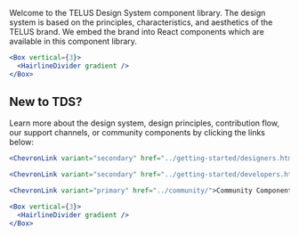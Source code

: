 Welcome to the TELUS Design System component library. The design system is based on the principles, characteristics, and
aesthetics of the TELUS brand. We embed the brand into React components which are available in this component library.

```jsx noeditor
<Box vertical={3}>
  <HairlineDivider gradient />
</Box>
```

## New to TDS?

Learn more about the design system, design principles, contribution flow, our support channels, or community components by clicking the links below:

```jsx noeditor
<ChevronLink variant="secondary" href="../getting-started/designers.html">Getting Started For designers</ChevronLink>
```

```jsx noeditor
<ChevronLink variant="secondary" href="../getting-started/developers.html">Getting Started For developers</ChevronLink>
```

```jsx noeditor
<ChevronLink variant="primary" href="../community/">Community Components</ChevronLink>
```

```jsx noeditor
<Box vertical={3}>
  <HairlineDivider gradient />
</Box>
```
